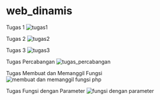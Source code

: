 # web_dinamis
Tugas 1
![tugas1](https://user-images.githubusercontent.com/73781686/97809503-d7c01680-1c9f-11eb-890e-ab44f5127df3.png)

Tugas 2
![tugas2](https://user-images.githubusercontent.com/73781686/97809578-371e2680-1ca0-11eb-845b-de2d00c72023.png)

Tugas 3
![tugas3](https://user-images.githubusercontent.com/73781686/97809597-65036b00-1ca0-11eb-894a-1fdd38a8e969.png)

Tugas Percabangan
![tugas_percabangan](https://user-images.githubusercontent.com/73781686/99186282-d30c5f80-2781-11eb-863d-4b110f727108.png)

Tugas Membuat dan Memanggil Fungsi
![membuat dan memanggil fungsi php](https://user-images.githubusercontent.com/73781686/100542368-0cfa5d00-327c-11eb-9a53-f677db02191a.png)

Tugas Fungsi dengan Parameter
![fungsi dengan parameter](https://user-images.githubusercontent.com/73781686/100542456-885c0e80-327c-11eb-8a02-36e795e3375f.png)

